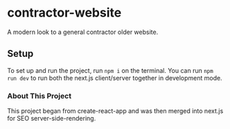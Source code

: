# contractor-website
A modern look to a general contractor older website.

## Setup
To set up and run the project, run `npm i` on the terminal.
You can run `npm run dev` to run both the next.js client/server together in development mode.

### About This Project
This project began from create-react-app and was then merged into next.js for SEO server-side-rendering.